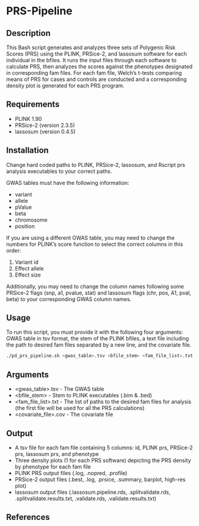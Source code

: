 # PRS-Pipeline

## Description
This Bash script generates and analyzes three sets of Polygenic Risk Scores (PRS) using the PLINK, PRSice-2, and lassosum software for each individual in the bfiles. It runs the input files through each software to calculate PRS, then analyzes the scores against the phenotypes designated in corresponding fam files. For each fam file, Welch’s t-tests comparing means of PRS for cases and controls are conducted and a corresponding density plot is generated for each PRS program.

## Requirements
- PLINK 1.90
- PRSice-2 (version 2.3.5)
- lassosum (version 0.4.5)

## Installation
Change hard coded paths to PLINK, PRSice-2, lassosum, and Rscript prs analysis executables to your correct paths. 

GWAS tables must have the following information:
- variant
- allele
- pValue
- beta
- chromosome 
- position

If you are using a different GWAS table, you may need to change the numbers for PLINK’s score function to select the correct columns in this order:
1. Variant id
2. Effect allele
3. Effect size

Additionally, you may need to change the column names following some PRSice-2 flags (snp, a1, pvalue, stat) and lassosum flags (chr, pos, A1, pval, beta) to your corresponding GWAS column names.

## Usage
To run this script, you must provide it with the following four arguments: GWAS table in tsv format, the stem of the PLINK bfiles, a text file including the path to desired fam files separated by a new line, and the covariate file.

```bash
./pd_prs_pipeline.sh <gwas_table>.tsv <bfile_stem> <fam_file_list>.txt <covariate_file>.cov
```

## Arguments
- <gwas_table>.tsv - The GWAS table
- <bfile_stem> - Stem to PLINK executables (.bim & .bed)
- <fam_file_list>.txt - The list of paths to the desired fam files for analysis (the first file will be used for all the PRS calculations)
- <covariate_file>.cov - The covariate file

## Output
- A tsv file for each fam file containing 5 columns: id, PLINK prs, PRSice-2 prs, lassosum prs, and phenotype
- Three density plots (1 for each PRS software) depicting the PRS density by phenotype for each fam file
- PLINK PRS output files (.log, .nopred, .profile)
- PRSice-2 output files (.best, .log, .prsice, .summary, barplot, high-res plot)
- lassosum output files (.lassosum.pipeline.rds, .splitvalidate.rds, .splitvalidate.results.txt, .validate.rds, .validate.results.txt)

## References
